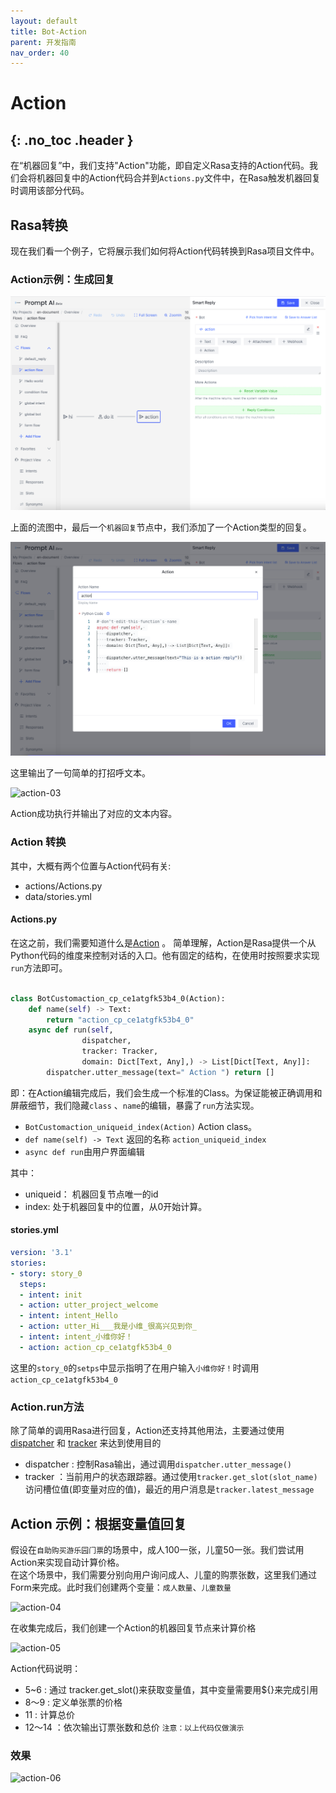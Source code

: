 ```yaml
---
layout: default
title: Bot-Action
parent: 开发指南
nav_order: 40
---
```


# Action
{: .no_toc .header }
---
在“机器回复”中，我们⽀持"Action"功能，即⾃定义Rasa⽀持的Action代码。我们会将机器回复中的Action代码合并到`Actions.py`⽂件中，在Rasa触发机器回复时调⽤该部分代码。

## Rasa转换
现在我们看⼀个例⼦，它将展示我们如何将Action代码转换到Rasa项⽬⽂件中。

### Action示例：⽣成回复

![action-01](/assets/images/tutorial/action/action-01.png)

上⾯的流图中，最后⼀个`机器回复`节点中，我们添加了⼀个Action类型的回复。

![action-02](/assets/images/tutorial/action/action-02.png)

这⾥输出了⼀句简单的打招呼⽂本。

![action-03](/assets/images/tutorial/action/action-03.png)

Action成功执⾏并输出了对应的⽂本内容。

### Action 转换

其中，⼤概有两个位置与Action代码有关:

- actions/Actions.py
- data/stories.yml

#### Actions.py

在这之前，我们需要知道什么是[Action](https://rasa.com/docs/rasa/action-server/sdk-actions/) 。 简单理解，Action是Rasa提供⼀个从Python代码的维度来控制对话的⼊⼝。他有固定的结构，在使⽤时按照要求实现`run`⽅法即可。

```python

class BotCustomaction_cp_ce1atgfk53b4_0(Action):
    def name(self) -> Text:
        return "action_cp_ce1atgfk53b4_0"
    async def run(self,
                dispatcher,
                tracker: Tracker,
                domain: Dict[Text, Any],) -> List[Dict[Text, Any]]:
        dispatcher.utter_message(text=" Action ") return []
```
即：在Action编辑完成后，我们会⽣成⼀个标准的Class。为保证能被正确调⽤和屏蔽细节，我们隐藏`class` 、`name`的编辑，暴露了`run`⽅法实现。

- `BotCustomaction_uniqueid_index(Action)` Action class。
- `def name(self) -> Text` 返回的名称 `action_uniqueid_index`
- `async def run`由⽤户界⾯编辑

其中：
- uniqueid： 机器回复节点唯⼀的id
- index: 处于机器回复中的位置，从0开始计算。

#### stories.yml

```yaml
version: '3.1'
stories:
- story: story_0
  steps:
  - intent: init
  - action: utter_project_welcome
  - intent: intent_Hello
  - action: utter_Hi___我是⼩维_很⾼兴⻅到你_
  - intent: intent_⼩维你好！
  - action: action_cp_ce1atgfk53b4_0
```

这⾥的`story_0`的`setps`中显示指明了在⽤户输⼊`⼩维你好！`时调⽤`action_cp_ce1atgfk53b4_0`

### Action.run⽅法

除了简单的调⽤Rasa进⾏回复，Action还⽀持其他⽤法，主要通过使⽤ [dispatcher](https://rasa.com/docs/rasa/action-server/sdk-dispatcher/) 和 [tracker](https://rasa.com/docs/rasa/action-server/sdk-tracker) 来达到使⽤⽬的
- dispatcher : 控制Rasa输出，通过调⽤`dispatcher.utter_message()`
- tracker ：当前⽤户的状态跟踪器。通过使⽤`tracker.get_slot(slot_name)`访问槽位值(即变量对应的值)，最近的⽤户消息是`tracker.latest_message`

## Action 示例：根据变量值回复
假设在`⾃助购买游乐园⻔票`的场景中，成⼈100⼀张，⼉童50⼀张。我们尝试⽤Action来实现⾃动计算价格。
<br/>在这个场景中，我们需要分别向⽤户询问成⼈、⼉童的购票张数，这⾥我们通过Form来完成。此时我们创建两个变量：`成⼈数量`、`⼉童数量`

![action-04](/assets/images/tutorial/action/action-04.png)

在收集完成后，我们创建⼀个Action的机器回复节点来计算价格

![action-05](/assets/images/tutorial/action/action-05.png)

Action代码说明：
- 5~6 : 通过 tracker.get_slot()来获取变量值，其中变量需要⽤${}来完成引⽤
- 8～9 : 定义单张票的价格
- 11 : 计算总价
- 12～14 ：依次输出订票张数和总价
`注意：以上代码仅做演示`
  
### 效果

![action-06](/assets/images/tutorial/action/action-06.png)
